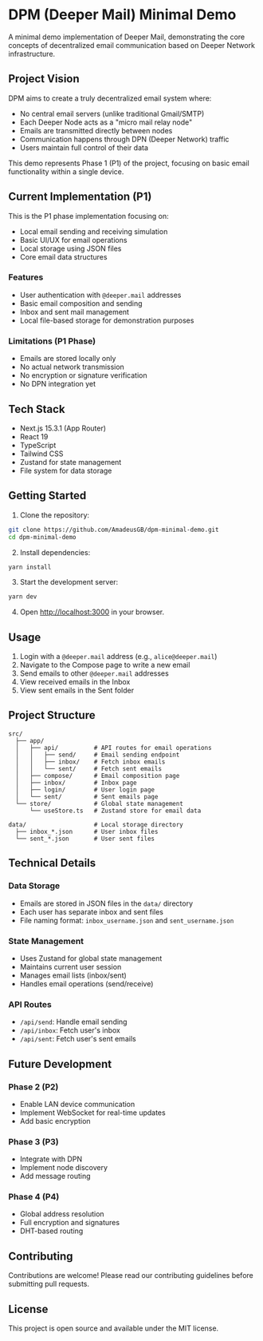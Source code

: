 # DPM (Deeper Mail) Minimal Demo

A minimal demo implementation of Deeper Mail, demonstrating the core concepts of decentralized email communication based on Deeper Network infrastructure.

## Project Vision

DPM aims to create a truly decentralized email system where:
- No central email servers (unlike traditional Gmail/SMTP)
- Each Deeper Node acts as a "micro mail relay node"
- Emails are transmitted directly between nodes
- Communication happens through DPN (Deeper Network) traffic
- Users maintain full control of their data

This demo represents Phase 1 (P1) of the project, focusing on basic email functionality within a single device.

## Current Implementation (P1)

This is the P1 phase implementation focusing on:
- Local email sending and receiving simulation
- Basic UI/UX for email operations
- Local storage using JSON files
- Core email data structures

### Features

- User authentication with `@deeper.mail` addresses
- Basic email composition and sending
- Inbox and sent mail management
- Local file-based storage for demonstration purposes

### Limitations (P1 Phase)

- Emails are stored locally only
- No actual network transmission
- No encryption or signature verification
- No DPN integration yet

## Tech Stack

- Next.js 15.3.1 (App Router)
- React 19
- TypeScript
- Tailwind CSS
- Zustand for state management
- File system for data storage

## Getting Started

1. Clone the repository:
```bash
git clone https://github.com/AmadeusGB/dpm-minimal-demo.git
cd dpm-minimal-demo
```

2. Install dependencies:
```bash
yarn install
```

3. Start the development server:
```bash
yarn dev
```

4. Open [http://localhost:3000](http://localhost:3000) in your browser.

## Usage

1. Login with a `@deeper.mail` address (e.g., `alice@deeper.mail`)
2. Navigate to the Compose page to write a new email
3. Send emails to other `@deeper.mail` addresses
4. View received emails in the Inbox
5. View sent emails in the Sent folder

## Project Structure

```
src/
  ├── app/
  │   ├── api/          # API routes for email operations
  │   │   ├── send/     # Email sending endpoint
  │   │   ├── inbox/    # Fetch inbox emails
  │   │   └── sent/     # Fetch sent emails
  │   ├── compose/      # Email composition page
  │   ├── inbox/        # Inbox page
  │   ├── login/        # User login page
  │   └── sent/         # Sent emails page
  └── store/            # Global state management
      └── useStore.ts   # Zustand store for email data

data/                   # Local storage directory
  ├── inbox_*.json      # User inbox files
  └── sent_*.json       # User sent files
```

## Technical Details

### Data Storage
- Emails are stored in JSON files in the `data/` directory
- Each user has separate inbox and sent files
- File naming format: `inbox_username.json` and `sent_username.json`

### State Management
- Uses Zustand for global state management
- Maintains current user session
- Manages email lists (inbox/sent)
- Handles email operations (send/receive)

### API Routes
- `/api/send`: Handle email sending
- `/api/inbox`: Fetch user's inbox
- `/api/sent`: Fetch user's sent emails

## Future Development

### Phase 2 (P2)
- Enable LAN device communication
- Implement WebSocket for real-time updates
- Add basic encryption

### Phase 3 (P3)
- Integrate with DPN
- Implement node discovery
- Add message routing

### Phase 4 (P4)
- Global address resolution
- Full encryption and signatures
- DHT-based routing

## Contributing

Contributions are welcome! Please read our contributing guidelines before submitting pull requests.

## License

This project is open source and available under the MIT license.
